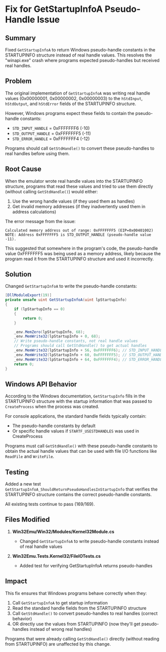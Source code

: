 # Fix for GetStartupInfoA Pseudo-Handle Issue

## Summary

Fixed `GetStartupInfoA` to return Windows pseudo-handle constants in the STARTUPINFO structure instead of real handle values. This resolves the "winapi.exe" crash where programs expected pseudo-handles but received real handles.

## Problem

The original implementation of `GetStartupInfoA` was writing real handle values (0x00000001, 0x00000002, 0x00000003) to the `hStdInput`, `hStdOutput`, and `hStdError` fields of the STARTUPINFO structure. 

However, Windows programs expect these fields to contain the pseudo-handle constants:
- `STD_INPUT_HANDLE` = 0xFFFFFFF6 (-10)
- `STD_OUTPUT_HANDLE` = 0xFFFFFFF5 (-11) 
- `STD_ERROR_HANDLE` = 0xFFFFFFF4 (-12)

Programs should call `GetStdHandle()` to convert these pseudo-handles to real handles before using them.

## Root Cause

When the emulator wrote real handle values into the STARTUPINFO structure, programs that read these values and tried to use them directly (without calling `GetStdHandle()`) would either:
1. Use the wrong handle values (if they used them as handles)
2. Get invalid memory addresses (if they inadvertently used them in address calculations)

The error message from the issue:
```
Calculated memory address out of range: 0xFFFFFFF5 (EIP=0x00401002)
NOTE: Address 0xFFFFFFF5 is STD_OUTPUT_HANDLE (pseudo-handle value -11).
```

This suggested that somewhere in the program's code, the pseudo-handle value 0xFFFFFFF5 was being used as a memory address, likely because the program read it from the STARTUPINFO structure and used it incorrectly.

## Solution

Changed `GetStartupInfoA` to write the pseudo-handle constants:

```csharp
[DllModuleExport(19)]
private unsafe uint GetStartupInfoA(uint lpStartupInfo)
{
    if (lpStartupInfo == 0)
    {
        return 0;
    }

    _env.MemZero(lpStartupInfo, 68);
    _env.MemWrite32(lpStartupInfo + 0, 68);
    // Write pseudo-handle constants, not real handle values
    // Programs should call GetStdHandle() to get actual handles
    _env.MemWrite32(lpStartupInfo + 56, 0xFFFFFFF6); // STD_INPUT_HANDLE
    _env.MemWrite32(lpStartupInfo + 60, 0xFFFFFFF5); // STD_OUTPUT_HANDLE
    _env.MemWrite32(lpStartupInfo + 64, 0xFFFFFFF4); // STD_ERROR_HANDLE
    return 0;
}
```

## Windows API Behavior

According to the Windows documentation, `GetStartupInfo` fills in the STARTUPINFO structure with the startup information that was passed to `CreateProcess` when the process was created.

For console applications, the standard handle fields typically contain:
- The pseudo-handle constants by default
- Or specific handle values if `STARTF_USESTDHANDLES` was used in CreateProcess

Programs must call `GetStdHandle()` with these pseudo-handle constants to obtain the actual handle values that can be used with file I/O functions like `ReadFile` and `WriteFile`.

## Testing

Added a new test `GetStartupInfoA_ShouldReturnPseudoHandlesInStartupInfo` that verifies the STARTUPINFO structure contains the correct pseudo-handle constants.

All existing tests continue to pass (169/169).

## Files Modified

1. **Win32Emu/Win32/Modules/Kernel32Module.cs**
   - Changed `GetStartupInfoA` to write pseudo-handle constants instead of real handle values

2. **Win32Emu.Tests.Kernel32/FileIOTests.cs**
   - Added test for verifying GetStartupInfoA returns pseudo-handles

## Impact

This fix ensures that Windows programs behave correctly when they:
1. Call `GetStartupInfoA` to get startup information
2. Read the standard handle fields from the STARTUPINFO structure
3. Call `GetStdHandle()` to convert pseudo-handles to real handles (correct behavior)
4. OR directly use the values from STARTUPINFO (now they'll get pseudo-handles instead of wrong real handles)

Programs that were already calling `GetStdHandle()` directly (without reading from STARTUPINFO) are unaffected by this change.
